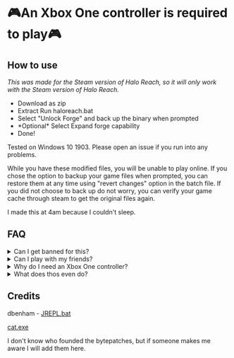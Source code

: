 # 🎮An Xbox One controller is required to play🎮

## How to use
*This was made for the Steam version of Halo Reach, so it will only work with the Steam version of Halo Reach.*
* Download as zip 
* Extract Run haloreach.bat 
* Select "Unlock Forge" and back up the binary when prompted
* \*Optional\* Select Expand forge capability
* Done!

Tested on Windows 10 1903. Please open an issue if you run into any problems.

While you have these modified files, you will be unable to play online. If you chose the option to backup your game files when prompted, you can restore them at any time using "revert changes" option in the batch file. If you did not choose to back up do not worry, you can verify your game cache through steam to get the original files again.

I made this at 4am because I couldn't sleep.

## FAQ

<details><summary>Can I get banned for this?</summary>

If you try to play in normal mod while these files are installed, you will not be banned, you will just get a violation error from EAC and your game won't open.
</details>

<details><summary>Can I play with my friends?</summary>

Yes you can, in a private match.
</details>

<details><summary>Why do I need an Xbox One controller?</summary>

Forge hasn't been fully ported to PC, so there aren't and PC controls in forge.
</details>

<details><summary>What does thos even do?</summary>

The first option bytepatches the pakfile MCC-WindowsNoEditor.pak in 2 different places to enable Forge, and the second option downloads a modified forge_halo.map to expand the capability of Forge.
</details>



## Credits
dbenham - [JREPL.bat](https://www.dostips.com/forum/viewtopic.php?f=3&t=6044)

[cat.exe](http://unxutils.sourceforge.net/UnxUtils.html)

I don't know who founded the bytepatches, but if someone makes me aware I will add them here.

